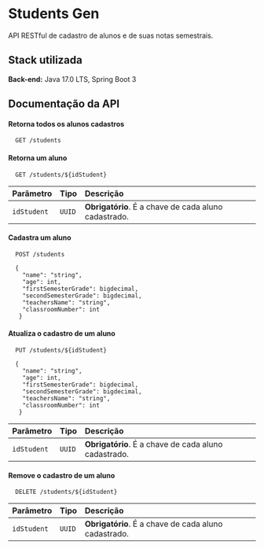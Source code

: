 
# Students Gen

API RESTful de cadastro de alunos e de suas notas semestrais.






## Stack utilizada

**Back-end:** Java 17.0 LTS, Spring Boot 3


## Documentação da API

#### Retorna todos os alunos cadastros

```http
  GET /students
```

#### Retorna um aluno


```http
  GET /students/${idStudent}
```

| Parâmetro   | Tipo       | Descrição                           |
| :---------- | :--------- | :---------------------------------- |
| `idStudent` | `UUID` | **Obrigatório**. É a chave de cada aluno cadastrado. |

#### Cadastra um aluno


```http
  POST /students
```
```
  {
    "name": "string",
    "age": int,
    "firstSemesterGrade": bigdecimal,
    "secondSemesterGrade": bigdecimal,
    "teachersName": "string",
    "classroomNumber": int  
   }

```

#### Atualiza o cadastro de um aluno


```http
  PUT /students/${idStudent}
```
```
  {
    "name": "string",
    "age": int,
    "firstSemesterGrade": bigdecimal,
    "secondSemesterGrade": bigdecimal,
    "teachersName": "string",
    "classroomNumber": int  
   }

```
| Parâmetro   | Tipo       | Descrição                           |
| :---------- | :--------- | :---------------------------------- |
| `idStudent` | `UUID` | **Obrigatório**. É a chave de cada aluno cadastrado. |

#### Remove o cadastro de um aluno


```http
  DELETE /students/${idStudent}
```
| Parâmetro   | Tipo       | Descrição                           |
| :---------- | :--------- | :---------------------------------- |
| `idStudent` | `UUID` | **Obrigatório**. É a chave de cada aluno cadastrado. |


